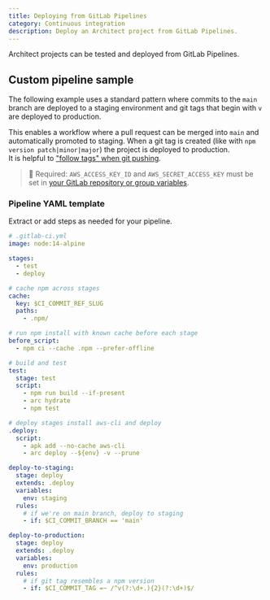 ```yaml
---
title: Deploying from GitLab Pipelines
category: Continuous integration
description: Deploy an Architect project from GitLab Pipelines.
---
```


Architect projects can be tested and deployed from GitLab Pipelines.

## Custom pipeline sample

The following example uses a standard pattern where commits to the `main` branch are deployed to a staging environment and git tags that begin with `v` are deployed to production.

This enables a workflow where a pull request can be merged into `main` and automatically promoted to staging. When a git tag is created (like with `npm version patch|minor|major`) the project is deployed to production.  
It is helpful to ["follow tags" when git pushing](https://git-scm.com/docs/git-push#Documentation/git-push.txt---follow-tags).

> 🔑  Required: `AWS_ACCESS_KEY_ID` and `AWS_SECRET_ACCESS_KEY` must be set in [your GitLab repository or group variables](https://docs.gitlab.com/ee/ci/variables/#add-a-cicd-variable-to-a-project).

### Pipeline YAML template

Extract or add steps as needed for your pipeline.

```yaml
# .gitlab-ci.yml
image: node:14-alpine

stages:
  - test
  - deploy

# cache npm across stages
cache:
  key: $CI_COMMIT_REF_SLUG
  paths:
    - .npm/

# run npm install with known cache before each stage
before_script:
  - npm ci --cache .npm --prefer-offline

# build and test
test:
  stage: test
  script:
    - npm run build --if-present
    - arc hydrate
    - npm test

# deploy stages install aws-cli and deploy
.deploy:
  script:
    - apk add --no-cache aws-cli
    - arc deploy --${env} -v --prune

deploy-to-staging:
  stage: deploy
  extends: .deploy
  variables:
    env: staging
  rules:
    # if we're on main branch, deploy to staging
    - if: $CI_COMMIT_BRANCH == 'main'

deploy-to-production:
  stage: deploy
  extends: .deploy
  variables:
    env: production
  rules:
    # if git tag resembles a npm version
    - if: $CI_COMMIT_TAG =~ /^v(?:\d+.){2}(?:\d+)$/
```
